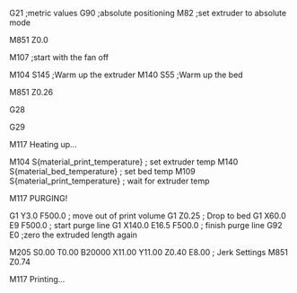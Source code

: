 G21 ;metric values
G90 ;absolute positioning
M82 ;set extruder to absolute mode

M851 Z0.0

M107 ;start with the fan off

M104 S145 ;Warm up the extruder
M140 S55 ;Warm up the bed

M851 Z0.26

G28

G29

M117 Heating up...

M104 S{material_print_temperature} ; set extruder temp
M140 S{material_bed_temperature} ; set bed temp
M109 S{material_print_temperature} ; wait for extruder temp

M117 PURGING!

G1 Y3.0 F500.0 ; move out of print volume
G1 Z0.25 ; Drop to bed
G1 X60.0 E9 F500.0 ; start purge line
G1 X140.0 E16.5 F500.0 ; finish purge line
G92 E0 ;zero the extruded length again


M205 S0.00 T0.00 B20000 X11.00 Y11.00 Z0.40 E8.00 ; Jerk Settings
M851 Z0.74

M117 Printing...